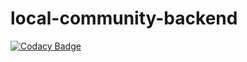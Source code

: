 # local-community-backend
[![Codacy Badge](https://api.codacy.com/project/badge/Grade/da7c7c2aa27a4b1cb2ac89f62e326376)](https://app.codacy.com/gh/implude/local-community-backend?utm_source=github.com&utm_medium=referral&utm_content=implude/local-community-backend&utm_campaign=Badge_Grade_Settings)